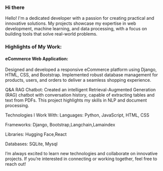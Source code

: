 ### Hi there 

Hello! I'm a dedicated developer with a passion for creating practical and innovative solutions. My projects showcase my expertise in web development, machine learning, and data processing, with a focus on building tools that solve real-world problems.

### Highlights of My Work:

#### eCommerce Web Application:
Designed and developed a responsive eCommerce platform using Django, HTML, CSS, and Bootstrap. Implemented robust database management for products, users, and orders to deliver a seamless shopping experience.

Q&A RAG Chatbot: Created an intelligent Retrieval-Augmented Generation (RAG) chatbot with conversation history, capable of extracting tables and text from PDFs. This project highlights my skills in NLP and document processing.

Technologies I Work With:
Languages: Python, JavaScript, HTML, CSS

Frameworks: Django, Bootstrap,Langchain,Lamaindex

Libraries: Hugging Face,React

Databases: SQLite, Mysql

I’m always excited to learn new technologies and collaborate on innovative projects. If you’re interested in connecting or working together, feel free to reach out!

<!--🔭 I’m currently working on Semi-Structured RAG with RERANKER

🌱 I’m currently learning about LLM and Computer vision and different application of both
<!--
**Chackopii/chackopii** is a ✨ _special_ ✨ repository because its `README.md` (this file) appears on your GitHub profile.

Here are some ideas to get you started:

- 
- ...
- 👯 I’m looking to collaborate on ...
- 🤔 I’m looking for help with ...
- 💬 Ask me about ...
- 📫 How to reach me: ...
- 😄 Pronouns: ...
- ⚡ Fun fact: ...
-->
